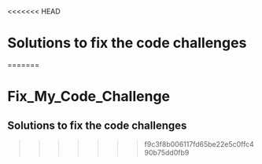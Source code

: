 <<<<<<< HEAD
# Solutions to fix the code challenges
=======
# Fix_My_Code_Challenge
## Solutions to fix the code challenges
>>>>>>> f9c3f8b006117fd65be22e5c0ffc490b75dd0fb9
